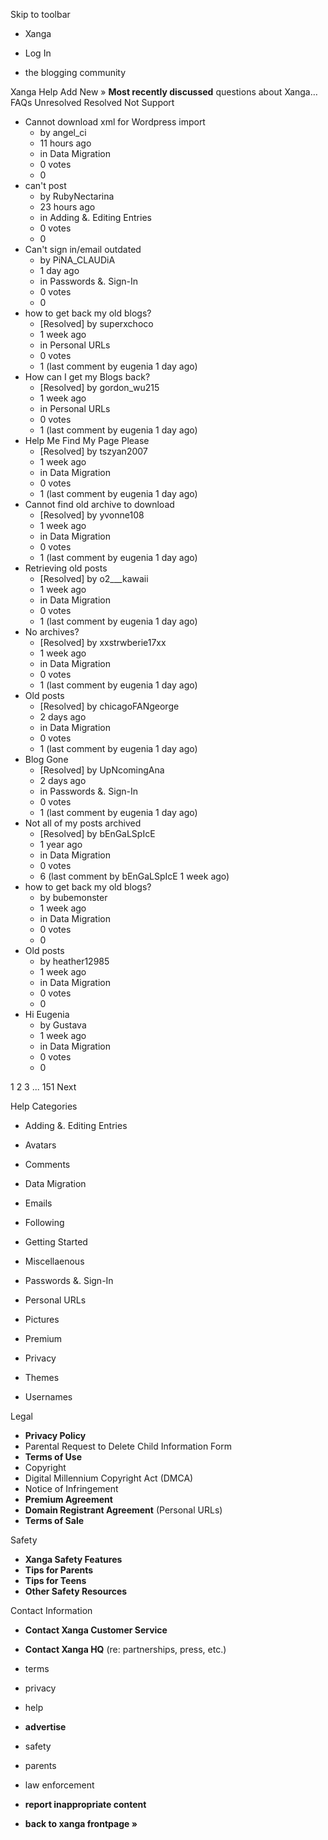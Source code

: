 Skip to toolbar

*   Xanga

*   Log In

*   the blogging community

Xanga Help Add New » **Most recently discussed** questions about Xanga… FAQs Unresolved Resolved Not Support

*   Cannot download xml for Wordpress import
    *   by angel\_ci
    *   11 hours ago
    *   in Data Migration
    *   0 votes
    *   0
*   can't post
    *   by RubyNectarina
    *   23 hours ago
    *   in Adding &. Editing Entries
    *   0 votes
    *   0
*   Can't sign in/email outdated
    *   by PiNA\_CLAUDiA
    *   1 day ago
    *   in Passwords &. Sign-In
    *   0 votes
    *   0
*   how to get back my old blogs?
    *   \[Resolved\] by superxchoco
    *   1 week ago
    *   in Personal URLs
    *   0 votes
    *   1 (last comment by eugenia 1 day ago)
*   How can I get my Blogs back?
    *   \[Resolved\] by gordon\_wu215
    *   1 week ago
    *   in Personal URLs
    *   0 votes
    *   1 (last comment by eugenia 1 day ago)
*   Help Me Find My Page Please
    *   \[Resolved\] by tszyan2007
    *   1 week ago
    *   in Data Migration
    *   0 votes
    *   1 (last comment by eugenia 1 day ago)
*   Cannot find old archive to download
    *   \[Resolved\] by yvonne108
    *   1 week ago
    *   in Data Migration
    *   0 votes
    *   1 (last comment by eugenia 1 day ago)
*   Retrieving old posts
    *   \[Resolved\] by o2\_\_\_kawaii
    *   1 week ago
    *   in Data Migration
    *   0 votes
    *   1 (last comment by eugenia 1 day ago)
*   No archives?
    *   \[Resolved\] by xxstrwberie17xx
    *   1 week ago
    *   in Data Migration
    *   0 votes
    *   1 (last comment by eugenia 1 day ago)
*   Old posts
    *   \[Resolved\] by chicagoFANgeorge
    *   2 days ago
    *   in Data Migration
    *   0 votes
    *   1 (last comment by eugenia 1 day ago)
*   Blog Gone
    *   \[Resolved\] by UpNcomingAna
    *   2 days ago
    *   in Passwords &. Sign-In
    *   0 votes
    *   1 (last comment by eugenia 1 day ago)
*   Not all of my posts archived
    *   \[Resolved\] by bEnGaLSpIcE
    *   1 year ago
    *   in Data Migration
    *   0 votes
    *   6 (last comment by bEnGaLSpIcE 1 week ago)
*   how to get back my old blogs?
    *   by bubemonster
    *   1 week ago
    *   in Data Migration
    *   0 votes
    *   0
*   Old posts
    *   by heather12985
    *   1 week ago
    *   in Data Migration
    *   0 votes
    *   0
*   Hi Eugenia
    *   by Gustava
    *   1 week ago
    *   in Data Migration
    *   0 votes
    *   0

1 2 3 ... 151 Next

Help Categories

*   Adding &. Editing Entries
*   Avatars
*   Comments
*   Data Migration
*   Emails
*   Following
*   Getting Started
*   Miscellaenous

*   Passwords &. Sign-In
*   Personal URLs
*   Pictures
*   Premium
*   Privacy
*   Themes
*   Usernames

Legal

*   **Privacy Policy**
*   Parental Request to Delete Child Information Form
*   **Terms of Use**
*   Copyright
*   Digital Millennium Copyright Act (DMCA)
*   Notice of Infringement
*   **Premium Agreement**
*   **Domain Registrant Agreement** (Personal URLs)
*   **Terms of Sale**

Safety

*   **Xanga Safety Features**
*   **Tips for Parents**
*   **Tips for Teens**
*   **Other Safety Resources**

Contact Information

*   **Contact Xanga Customer Service**
*   **Contact Xanga HQ** (re: partnerships, press, etc.)

*   terms
*   privacy
*   help
*   **advertise**

*   safety
*   parents
*   law enforcement
*   **report inappropriate content**

*   **back to xanga frontpage »**